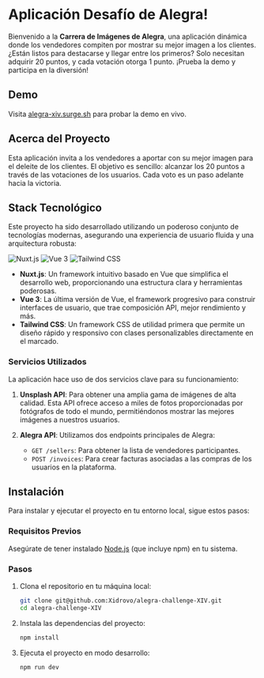 # Aplicación Desafío de Alegra!

Bienvenido a la **Carrera de Imágenes de Alegra**, una aplicación dinámica donde los vendedores compiten por mostrar su mejor imagen a los clientes. ¿Están listos para destacarse y llegar entre los primeros? Solo necesitan adquirir 20 puntos, y cada votación otorga 1 punto. ¡Prueba la demo y participa en la diversión!

## Demo

Visita [alegra-xiv.surge.sh](https://alegra-xiv.surge.sh) para probar la demo en vivo.

## Acerca del Proyecto

Esta aplicación invita a los vendedores a aportar con su mejor imagen para el deleite de los clientes. El objetivo es sencillo: alcanzar los 20 puntos a través de las votaciones de los usuarios. Cada voto es un paso adelante hacia la victoria.

## Stack Tecnológico

Este proyecto ha sido desarrollado utilizando un poderoso conjunto de tecnologías modernas, asegurando una experiencia de usuario fluida y una arquitectura robusta:

![Nuxt.js](https://img.shields.io/badge/-Nuxt.js-00DC82?style=for-the-badge&logo=nuxt.js&logoColor=white)
![Vue 3](https://img.shields.io/badge/-Vue%203-4FC08D?style=for-the-badge&logo=vue.js&logoColor=white)
![Tailwind CSS](https://img.shields.io/badge/-Tailwind%20CSS-38B2AC?style=for-the-badge&logo=tailwind-css&logoColor=white)

- **Nuxt.js**: Un framework intuitivo basado en Vue que simplifica el desarrollo web, proporcionando una estructura clara y herramientas poderosas.
- **Vue 3**: La última versión de Vue, el framework progresivo para construir interfaces de usuario, que trae composición API, mejor rendimiento y más.
- **Tailwind CSS**: Un framework CSS de utilidad primera que permite un diseño rápido y responsivo con clases personalizables directamente en el marcado.

### Servicios Utilizados

La aplicación hace uso de dos servicios clave para su funcionamiento:

1. **Unsplash API**: Para obtener una amplia gama de imágenes de alta calidad. Esta API ofrece acceso a miles de fotos proporcionadas por fotógrafos de todo el mundo, permitiéndonos mostrar las mejores imágenes a nuestros usuarios.

2. **Alegra API**: Utilizamos dos endpoints principales de Alegra:
   - `GET /sellers`: Para obtener la lista de vendedores participantes.
   - `POST /invoices`: Para crear facturas asociadas a las compras de los usuarios en la plataforma.

## Instalación

Para instalar y ejecutar el proyecto en tu entorno local, sigue estos pasos:

### Requisitos Previos

Asegúrate de tener instalado [Node.js](https://nodejs.org/) (que incluye npm) en tu sistema.

### Pasos

1. Clona el repositorio en tu máquina local:
   ```bash
   git clone git@github.com:Xidrovo/alegra-challenge-XIV.git
   cd alegra-challenge-XIV
   ```
2. Instala las dependencias del proyecto:
   ```bash
   npm install
   ```
3. Ejecuta el proyecto en modo desarrollo:
   ```bash
   npm run dev
   ```
